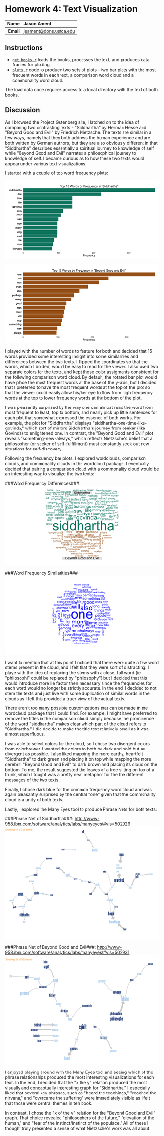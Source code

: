 Homework 4: Text Visualization
==============================

| **Name**  | Jason Ament  |
|----------:|:-------------|
| **Email** | jeament@dons.usfca.edu |

## Instructions ##

- [`get_books.r`](get_books.r) loads the books, processes the text, and produces data frames for plotting
- [`plots.r`](plots.r) code to produce two sets of plots - two bar plots with the most frequent words in each text, a comparison word cloud and a commonality word cloud.

The load data code requires access to a local directory with the text of both books.


## Discussion ##

As I browsed the Project Gutenberg site, I latched on to the idea of comparing two contrasting texts - "Siddhartha" by Herman Hesse and "Beyond Good and Evil" by Friedrich Nietzsche.  The texts are similar in a few ways, namely that they both address the human experience and are both written by German authors, but they are also obviously different in that "Siddhartha" describes essentially a spiritual journey to knowledge of self while "Beyond Good and Evil" narrates a philosophical journey to knowledge of self.  I became curious as to how these two texts would appear under various text visualizations.

I started with a couple of top word frequency plots:

![siddhartha frequency plot](SidFreq.png)

![bge frequency plot](BgeFreq.png)


I played with the number of words to feature for both and decided that 15 words provided some interesting insight into some similarities and differences between the two texts.  I flipped the coordinates so that the words, which I bolded, would be easy to read for the viewer.  I also used two separate colors for the texts, and kept those color assigments consistent for the following comparison word cloud.  By default, the rotated bar plot would have place the most frequent words at the base of the y-axis, but I decided that I preferred to have the most frequent words at the top of the plot so that the viewer could easily allow his/her eye to flow from high frequency words at the top to lower frequency words at the bottom of the plot.  

I was pleasantly surprised by the way one can almost read the word from most frequent to least, top to bottom, and nearly pick up little sentences for each plot that somewhat expressed the essence of both works.  For example, the plot for "Siddhartha" displays "siddhartha-one-time-like-govinda," which sort of mirrors Siddhartha's journey from seeker (like Govinda) to enlightened one.  In contrast, the "Beyond Good and Evil" plot reveals "something-new-always," which reflects Nietzsche's belief that a philosopher (or seeker of self-fulfillment) must constantly seek out new situations for self-discovery.  

Following the frequency bar plots, I explored wordclouds, comparison clouds, and commonality clouds in the wordcloud package.  I eventually decided that pairing a comparison cloud with a commonality cloud would be an interesting way to visualize the two texts:

###Word Frequency Differences###
![comparison cloud](comp_cloud.png)

###Word Frequency Similarities###
![commonality](commonality.png)

I want to mention that at this point I noticed that there were quite a few word stems present in the cloud, and I felt that they were sort of distracting.  I playe with the idea of replacing the stems with a close, full word (ie "philosophi" could be replaced by "philosophy") but I decided that this would introduce more lie factor then necessary since the frequencies for each word would no longer be strictly accurate.  In the end, I decided to not stem the texts and just live with some duplication of similar words in the clouds as I felt this provided a truer view of the actual texts.

There aren't too many possible customizations that can be made in the wordcloud package that I could find.  For example, I might have preferred to remove the titles in the comparison cloud simply because the prominence of the word "siddhartha" makes clear which part of the cloud refers to "Siddhartha."  I did decide to make the title text relatively small as it was almost superfluous.  

I was able to select colors for the cloud, so I chose two divergent colors from colorbrewer.  I wanted the colors to both be dark and bold but as divergent as possible.  I also liked mapping the more earthy, heartfelt "Siddhartha" to dark green and placing it on top while mapping the more cerebral "Beyond Good and Evil" to dark brown and placing its cloud on the bottom.   To me, the result suggested the leaves of a tree sitting on top of a trunk, which I tought was a pretty neat metaphor for the the different messages of the two texts.  

Finally, I chose dark blue for the common frequency word cloud and was again pleasantly surprised by the central "one" given that the commonality cloud is a unity of both texts.  


Lastly, I explored the Many Eyes tool to produce Phrase Nets for both texts:

###Phrase Net of Siddhartha###:
http://www-958.ibm.com/software/analytics/labs/manyeyes/#vis=502929
![sid phrase](sid_phrase_net.png)

###Phrase Net of Beyond Good and Evil###:
http://www-958.ibm.com/software/analytics/labs/manyeyes/#vis=502931
![bge phrase](bge_phrase_net.png)

I enjoyed playing around with the Many Eyes tool and seeing which of the phrase relationships produced the most interesting visualizations for each text.  In the end, I decided that the "x the y" relation produced the most visually and conceptually interesting graph for "Siddhartha."  I especially liked that several key phrases, such as "heard the teachings," "reached the nirvana," and "overcame the suffering" were immediately visible as I felt that those were central themes in teh book.

In contrast, I chose the "x of the y" relation for the "Beyond Good and Evil" graph.  That choice revealed "philosophers of the future," "elevation of the human," and "fear of the instinct/instinct of the populace."  All of these I thought truly presented a sense of what Nietzsche's work was all about.   


